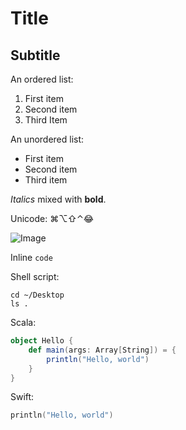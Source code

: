 # Title

## Subtitle

An ordered list:

1. First item
2. Second item
3. Third Item

An unordered list:

* First item
* Second item
* Third item

*Italics* mixed with **bold**.

Unicode: ⌘⌥⇧⌃😂

![Image](https://upload.wikimedia.org/wikipedia/commons/thumb/e/eb/Apple_park_cupertino_2019.jpg/1200px-Apple_park_cupertino_2019.jpg)

Inline `code`

Shell script:

```shell script
cd ~/Desktop
ls .
```

Scala:

```scala
object Hello {
    def main(args: Array[String]) = {
        println("Hello, world")
    }
}
```

Swift:

```swift
println("Hello, world")
```
